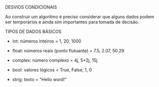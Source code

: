 DESVIOS CONDICIONAIS

Ao construir um algoritmo é preciso considerar que alguns dados podem ser temporários e ainda sim importantes para tomada de decisão. 


TIPOS DE DADOS BÁSICOS

- int: números inteiros = 1, 20, 1000

- float: números reais (ponto flutuante) = 7.5, 2.07, 50.29

- complex: número complexo = 4j, 5+2j, 15j

- bool: valores lógicos = True, False, 1, 0

- strig: texto = "Hello word!"
